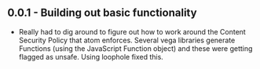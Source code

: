 ## 0.0.1 - Building out basic functionality
* Really had to dig around to figure out how to work around the Content Security Policy that atom enforces. Several vega libraries generate Functions (using the JavaScript Function object) and these were getting flagged as unsafe. Using loophole fixed this. 
